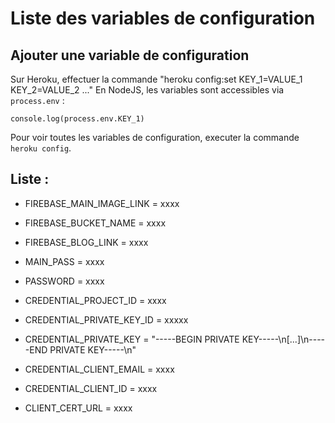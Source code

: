 # Liste des variables de configuration
## Ajouter une variable de configuration
Sur Heroku, effectuer la commande "heroku config:set KEY_1=VALUE_1 KEY_2=VALUE_2 ..."
En NodeJS, les variables sont accessibles via `process.env` :
```
console.log(process.env.KEY_1)
```
Pour voir toutes les variables de configuration, executer la commande `heroku config`.


## Liste :
 - FIREBASE_MAIN_IMAGE_LINK = xxxx
 - FIREBASE_BUCKET_NAME = xxxx
 - FIREBASE_BLOG_LINK = xxxx

 - MAIN_PASS = xxxx
 - PASSWORD = xxxx

 - CREDENTIAL_PROJECT_ID = xxxx
 - CREDENTIAL_PRIVATE_KEY_ID = xxxxx
 - CREDENTIAL_PRIVATE_KEY = "-----BEGIN PRIVATE KEY-----\n[...]\n-----END PRIVATE KEY-----\n"
 - CREDENTIAL_CLIENT_EMAIL = xxxx
 - CREDENTIAL_CLIENT_ID = xxxx
 - CLIENT_CERT_URL = xxxx
